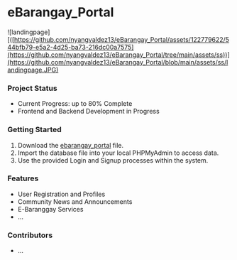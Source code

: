 # eBarangay_Portal

![landingpage][([https://github.com/nyangvaldez13/eBarangay_Portal/assets/122779622/544bfb79-e5a2-4d25-ba73-216dc00a7575](https://github.com/nyangvaldez13/eBarangay_Portal/tree/main/assets/ss))](https://github.com/nyangvaldez13/eBarangay_Portal/blob/main/assets/ss/landingpage.JPG)

### Project Status
- Current Progress: up to 80% Complete
- Frontend and Backend Development in Progress

### Getting Started
1. Download the [ebarangay_portal](https://github.com/nyangvaldez13/eBarangay_Portal/tree/main/database%20file) file.
2. Import the database file into your local PHPMyAdmin to access data.
3. Use the provided Login and Signup processes within the system.

### Features
- User Registration and Profiles
- Community News and Announcements
- E-Baranggay Services
- ...

### Contributors
- ...
